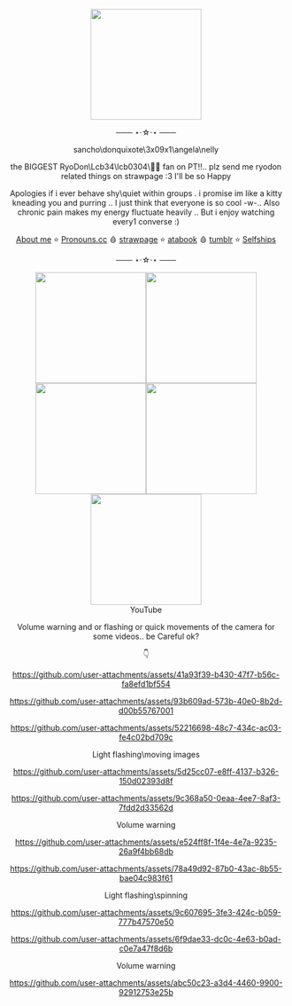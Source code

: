 <p align=center>
<img src=https://file.garden/Z1K-n7bjjD-R7xT4/Don_Quixote_Sancho_StoryLog.png
 width=200 height=200>
</p> 
<div align=center> 

 ─── ⋆⋅☆⋅⋆ ───
 
  sancho\donquixote\3x09x1\angela\nelly

the BIGGEST RyoDon\Lcb34\lcb0304\🚬🎠 fan on PT!!.. plz send me ryodon related things on strawpage :3 I'll be so Happy
 
  Apologies if i ever behave shy\quiet within groups . i promise im like a kitty kneading you and purring .. I just think that everyone is so cool -w-.. Also chronic pain makes my energy fluctuate heavily .. But i enjoy watching every1 converse :)

   [About me](https://stellular.net/LCB34) ⭐
   [Pronouns.cc](https://pronouns.cc/@3x09x1) 🩸
    [strawpage](https://lcb34.straw.page/) ⭐
    [atabook](https://lcb34.atabook.org/) 🩸
    [tumblr](https://3x09x1.tumblr.com/?source=share) ⭐
    [Selfships](https://docs.google.com/spreadsheets/d/1-EU5Tw7m-dFdLTFfKA0BA86avOmRTfVgRsw-BfhHVnk/edit?usp=drivesdk)

   ─── ⋆⋅☆⋅⋆ ───
</div>

<div align=center>
<img src=https://github.com/user-attachments/assets/97dddc82-98e8-40c7-ab8e-e96159486bdd width=200 height=200><img src=https://github.com/user-attachments/assets/d3310e15-3ecc-4b26-bbca-881299a1a008 width=200 height=200><img src=https://github.com/user-attachments/assets/a0acdc57-0365-4f4b-b5e5-6b1bf002444f width=200 height=200><img src=https://github.com/user-attachments/assets/5555d30d-f407-473e-aac7-00534c1c86d8 width=200 height=200><img src=https://github.com/user-attachments/assets/f2f6b16c-ed4a-4217-894a-0bf34dc1c863  width=200 height=200>
 
</div>

<div align=center>
YouTube
 
Volume warning and or flashing or quick movements of the camera for some videos.. be Careful ok?

 👇 

https://github.com/user-attachments/assets/41a93f39-b430-47f7-b56c-fa8efd1bf554

https://github.com/user-attachments/assets/93b609ad-573b-40e0-8b2d-d00b55767001

https://github.com/user-attachments/assets/52216698-48c7-434c-ac03-fe4c02bd709c

Light flashing\moving images

https://github.com/user-attachments/assets/5d25cc07-e8ff-4137-b326-150d02393d8f

https://github.com/user-attachments/assets/9c368a50-0eaa-4ee7-8af3-7fdd2d33562d

Volume warning

https://github.com/user-attachments/assets/e524ff8f-1f4e-4e7a-9235-26a9f4bb68db

https://github.com/user-attachments/assets/78a49d92-87b0-43ac-8b55-bae04c983f61

Light flashing\spinning

https://github.com/user-attachments/assets/9c607695-3fe3-424c-b059-777b47570e50

https://github.com/user-attachments/assets/6f9dae33-dc0c-4e63-b0ad-c0e7a47f8d6b

Volume warning 

https://github.com/user-attachments/assets/abc50c23-a3d4-4460-9900-92912753e25b




</div>
